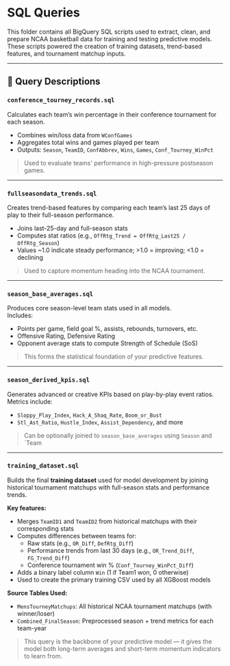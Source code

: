 # SQL Queries

This folder contains all BigQuery SQL scripts used to extract, clean, and prepare NCAA basketball data for training and testing predictive models. These scripts powered the creation of training datasets, trend-based features, and tournament matchup inputs.

---

## 📄 Query Descriptions

### `conference_tourney_records.sql`  
Calculates each team’s win percentage in their conference tournament for each season.  
- Combines win/loss data from `WConfGames`
- Aggregates total wins and games played per team
- Outputs: `Season`, `TeamID`, `ConfAbbrev`, `Wins`, `Games`, `Conf_Tourney_WinPct`  
> Used to evaluate teams' performance in high-pressure postseason games.

---

### `fullseasondata_trends.sql`  
Creates trend-based features by comparing each team’s last 25 days of play to their full-season performance.  
- Joins last-25-day and full-season stats
- Computes stat ratios (e.g., `OffRtg_Trend = OffRtg_Last25 / OffRtg_Season`)
- Values ~1.0 indicate steady performance; >1.0 = improving; <1.0 = declining  
> Used to capture momentum heading into the NCAA tournament.

---

### `season_base_averages.sql`  
Produces core season-level team stats used in all models.  
Includes:
- Points per game, field goal %, assists, rebounds, turnovers, etc.
- Offensive Rating, Defensive Rating
- Opponent average stats to compute Strength of Schedule (SoS)  
> This forms the statistical foundation of your predictive features.

---

### `season_derived_kpis.sql`  
Generates advanced or creative KPIs based on play-by-play event ratios.  
Metrics include:
- `Sloppy_Play_Index`, `Hack_A_Shaq_Rate`, `Boom_or_Bust`
- `Stl_Ast_Ratio`, `Hustle_Index`, `Assist_Dependency`, and more  
> Can be optionally joined to `season_base_averages` using `Season` and `Team

---

### `training_dataset.sql`

Builds the final **training dataset** used for model development by joining historical tournament matchups with full-season stats and performance trends.

**Key features:**
- Merges `TeamID1` and `TeamID2` from historical matchups with their corresponding stats
- Computes differences between teams for:
  - Raw stats (e.g., `OR_Diff`, `DefRtg_Diff`)
  - Performance trends from last 30 days (e.g., `OR_Trend_Diff`, `FG_Trend_Diff`)
  - Conference tournament win % (`Conf_Tourney_WinPct_Diff`)
- Adds a binary label column `Win` (1 if Team1 won, 0 otherwise)
- Used to create the primary training CSV used by all XGBoost models

**Source Tables Used:**
- `MensTourneyMatchups`: All historical NCAA tournament matchups (with winner/loser)
- `Combined_FinalSeason`: Preprocessed season + trend metrics for each team-year

> This query is the backbone of your predictive model — it gives the model both long-term averages and short-term momentum indicators to learn from.

